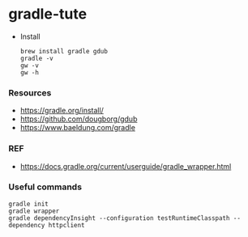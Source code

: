 # gradle-tute

- Install
    ```
    brew install gradle gdub
    gradle -v
    gw -v
    gw -h
    ```


### Resources

- https://gradle.org/install/
- https://github.com/dougborg/gdub
- https://www.baeldung.com/gradle

### REF

- https://docs.gradle.org/current/userguide/gradle_wrapper.html

### Useful commands

```
gradle init
gradle wrapper
gradle dependencyInsight --configuration testRuntimeClasspath --dependency httpclient
```
